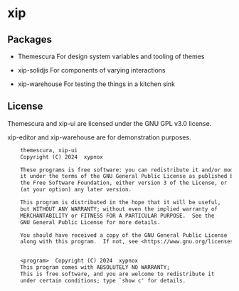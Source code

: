 # xip

## Packages

- Themescura
  For design system variables and tooling of themes

- xip-solidjs
  For components of varying interactions

- xip-warehouse
  For testing the things in a kitchen sink


## License

Themescura and xip-ui are licensed under the GNU GPL v3.0 license.

xip-editor and xip-warehouse are for demonstration purposes.


```txt
    themescura, xip-ui
    Copyright (C) 2024  xypnox

    These programs is free software: you can redistribute it and/or modify
    it under the terms of the GNU General Public License as published by
    the Free Software Foundation, either version 3 of the License, or
    (at your option) any later version.

    This program is distributed in the hope that it will be useful,
    but WITHOUT ANY WARRANTY; without even the implied warranty of
    MERCHANTABILITY or FITNESS FOR A PARTICULAR PURPOSE.  See the
    GNU General Public License for more details.

    You should have received a copy of the GNU General Public License
    along with this program.  If not, see <https://www.gnu.org/licenses/>.


    <program>  Copyright (C) 2024  xypnox
    This program comes with ABSOLUTELY NO WARRANTY;
    This is free software, and you are welcome to redistribute it
    under certain conditions; type `show c' for details.
```
